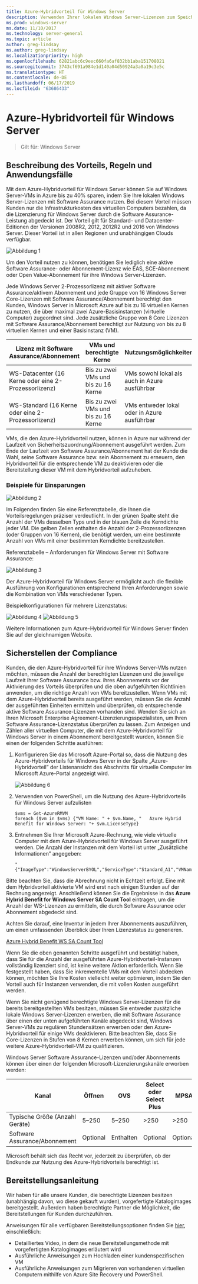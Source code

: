 ```yaml
---
title: Azure-Hybridvorteil für Windows Server
description: Verwenden Ihrer lokalen Windows Server-Lizenzen zum Speichern auf Azure-VMs
ms.prod: windows-server
ms.date: 11/10/2017
ms.technology: server-general
ms.topic: article
author: greg-lindsay
ms.author: greg-lindsay
ms.localizationpriority: high
ms.openlocfilehash: 62821abc6c9eec660fa6af832bb1aba151708021
ms.sourcegitcommit: 3743cf691a984e1d140a04d50924a3a0a19c3e5c
ms.translationtype: HT
ms.contentlocale: de-DE
ms.lasthandoff: 06/17/2019
ms.locfileid: "63686433"
---
```

# <a name="azure-hybrid-benefit-for-windows-server"></a>Azure-Hybridvorteil für Windows Server

>Gilt für: Windows Server

## <a name="benefit-description-rules-and-use-cases"></a>Beschreibung des Vorteils, Regeln und Anwendungsfälle

Mit dem Azure-Hybridvorteil für Windows Server können Sie auf Windows Server-VMs in Azure bis zu 40% sparen, indem Sie Ihre lokalen Windows Server-Lizenzen mit Software Assurance nutzen.  Bei diesem Vorteil müssen Kunden nur die Infrastrukturkosten des virtuellen Computers bezahlen, da die Lizenzierung für Windows Server durch die Software Assurance-Leistung abgedeckt ist.  Der Vorteil gilt für Standard- und Datacenter-Editionen der Versionen 2008R2, 2012, 2012R2 und 2016 von Windows Server.  Dieser Vorteil ist in allen Regionen und unabhängigen Clouds verfügbar.


![Abbildung 1](media/ahb01.png)

Um den Vorteil nutzen zu können, benötigen Sie lediglich eine aktive Software Assurance- oder Abonnement-Lizenz wie EAS, SCE-Abonnement oder Open Value-Abonnement für ihre Windows Server-Lizenzen.  

Jede Windows Server 2-Prozessorlizenz mit aktiver Software Assurance/aktivem Abonnement und jede Gruppe von 16 Windows Server Core-Lizenzen mit Software Assurance/Abonnement berechtigt den Kunden, Windows Server in Microsoft Azure auf bis zu 16 virtuellen Kernen zu nutzen, die über maximal zwei Azure-Basisinstanzen (virtuelle Computer) zugeordnet sind. Jede zusätzliche Gruppe von 8 Core Lizenzen mit Software Assurance/Abonnement berechtigt zur Nutzung von bis zu 8 virtuellen Kernen und einer Basisinstanz (VM).

| Lizenz mit Software Assurance/Abonnement            | VMs und berechtigte Kerne            | Nutzungsmöglichkeiten                                |
|-----------------------------------------|----------------------------------|-----------------------------------------------------|
| WS-Datacenter (16 Kerne oder eine 2-Prozessorlizenz)  | Bis zu zwei VMs und bis zu 16 Kerne | VMs sowohl lokal als auch in Azure ausführbar  |
| WS-Standard (16 Kerne oder eine 2-Prozessorlizenz)    | Bis zu zwei VMs und bis zu 16 Kerne | VMs entweder lokal oder in Azure ausführbar |

VMs, die den Azure-Hybridvorteil nutzen, können in Azure nur während der Laufzeit von Sicherheitszuordnung/Abonnement ausgeführt werden. Zum Ende der Laufzeit von Software Assurance/Abonnement hat der Kunde die Wahl, seine Software Assurance bzw. sein Abonnement zu erneuern, den Hybridvorteil für die entsprechende VM zu deaktivieren oder die Bereitstellung dieser VM mit dem Hybridvorteil aufzuheben. 

### <a name="savings-examples"></a>Beispiele für Einsparungen 

![Abbildung 2](media/ahb02.png)
 
Im Folgenden finden Sie eine Referenztabelle, die Ihnen die Vorteilsregelungen präziser verdeutlicht. In der grünen Spalte steht die Anzahl der VMs desselben Typs und in der blauen Zeile die Kerndichte jeder VM. Die gelben Zellen enthalten die Anzahl der 2-Prozessorlizenzen (oder Gruppen von 16 Kernen), die benötigt werden, um eine bestimmte Anzahl von VMs mit einer bestimmten Kerndichte bereitzustellen. 

Referenztabelle – Anforderungen für Windows Server mit Software Assurance:

![Abbildung 3](media/ahb03.png)
 
Der Azure-Hybridvorteil für Windows Server ermöglicht auch die flexible Ausführung von Konfigurationen entsprechend Ihren Anforderungen sowie die Kombination von VMs verschiedener Typen.

Beispielkonfigurationen für mehrere Lizenzstatus:

![Abbildung 4](media/ahb04.png)
![Abbildung 5](media/ahb05.png)

 
Weitere Informationen zum Azure-Hybridvorteil für Windows Server finden Sie auf der gleichnamigen Website.

## <a name="how-to-maintain-compliance"></a>Sicherstellen der Compliance

Kunden, die den Azure-Hybridvorteil für ihre Windows Server-VMs nutzen möchten, müssen die Anzahl der berechtigten Lizenzen und die jeweilige Laufzeit ihrer Software Assurance bzw. ihres Abonnements vor der Aktivierung des Vorteils überprüfen und die oben aufgeführten Richtlinien anwenden, um die richtige Anzahl von VMs bereitzustellen. Wenn VMs mit dem Azure-Hybridvorteil bereits ausgeführt werden, müssen Sie die Anzahl der ausgeführten Einheiten ermitteln und überprüfen, ob entsprechende aktive Software Assurance-Lizenzen vorhanden sind.  Wenden Sie sich an Ihren Microsoft Enterprise Agreement-Lizenzierungsspezialisten, um Ihren Software Assurance-Lizenzstatus überprüfen zu lassen.
Zum Anzeigen und Zählen aller virtuellen Computer, die mit dem Azure-Hybridvorteil für Windows Server in einem Abonnement bereitgestellt wurden, können Sie einen der folgenden Schritte ausführen:

1. Konfigurieren Sie das Microsoft Azure-Portal so, dass die Nutzung des Azure-Hybridvorteils für Windows Server in der Spalte „Azure-Hybridvorteil” der Listenansicht des Abschnitts für virtuelle Computer im Microsoft Azure-Portal angezeigt wird. 

    ![Abbildung 6](media/ahb06.png)

2.  Verwenden von PowerShell, um die Nutzung des Azure-Hybridvorteils für Windows Server aufzulisten

    ```
    $vms = Get-AzureRMVM 
    foreach ($vm in $vms) {"VM Name: " + $vm.Name, "   Azure Hybrid Benefit for Windows Server: "+ $vm.LicenseType}
    ```

3.  Entnehmen Sie Ihrer Microsoft Azure-Rechnung, wie viele virtuelle Computer mit dem Azure-Hybridvorteil für Windows Server ausgeführt werden. Die Anzahl der Instanzen mit dem Vorteil ist unter „Zusätzliche Informationen” angegeben:

    ```
    "{"ImageType":"WindowsServerBYOL","ServiceType":"Standard_A1","VMName":"","UsageType":"ComputeHR"}" 
    ```

Bitte beachten Sie, dass die Abrechnung nicht in Echtzeit erfolgt. Eine mit dem Hybridvorteil aktivierte VM wird erst nach einigen Stunden auf der Rechnung angezeigt.
Anschließend können Sie die Ergebnisse in das **Azure Hybrid Benefit for Windows Server SA Count Tool** eintragen, um die Anzahl der WS-Lizenzen zu ermitteln, die durch Software Assurance oder Abonnement abgedeckt sind.

Achten Sie darauf, eine Inventur in jedem Ihrer Abonnements auszuführen, um einen umfassenden Überblick über Ihren Lizenzstatus zu generieren.

[Azure Hybrid Benefit WS SA Count Tool](http://download.microsoft.com/download/7/1/2/712FEFF0-155C-4ABF-96C0-CE4EC4DB0516/Azure_Hybrid_Benefit_Windows_Server_SA_Count_Tool.xlsx)

Wenn Sie die oben genannten Schritte ausgeführt und bestätigt haben, dass Sie für die Anzahl der ausgeführten Azure-Hybridvorteil-Instanzen vollständig lizenziert sind, ist keine weitere Aktion erforderlich. Wenn Sie festgestellt haben, dass Sie inkrementelle VMs mit dem Vorteil abdecken können, möchten Sie Ihre Kosten vielleicht weiter optimieren, indem Sie den Vorteil auch für Instanzen verwenden, die mit vollen Kosten ausgeführt werden.

Wenn Sie nicht genügend berechtigte Windows Server-Lizenzen für die bereits bereitgestellten VMs besitzen, müssen Sie entweder zusätzliche lokale Windows Server-Lizenzen erwerben, die mit Software Assurance über einen der unten aufgeführten Kanäle abgedeckt sind, Windows Server-VMs zu regulären Stundensätzen erwerben oder den Azure-Hybridvorteil für einige VMs deaktivieren. Bitte beachten Sie, dass Sie Core-Lizenzen in Stufen von 8 Kernen erwerben können, um sich für jede weitere Azure-Hybridvorteil-VM zu qualifizieren. 

Windows Server Software Assurance-Lizenzen und/oder Abonnements können über einen der folgenden Microsoft-Lizenzierungskanäle erworben werden:

| Kanal                      | Öffnen     | OVS      | Select oder Select Plus  | MPSA       | EA/EAS   |
|------------------------------|----------|----------|-----------------------|-----------|----------|
| Typische Größe (Anzahl Geräte)  | 5–250    | 5–250    | >250                  | >250      | >500     |
| Software Assurance/Abonnement            | Optional | Enthalten | Optional              | Optional  | Enthalten |

Microsoft behält sich das Recht vor, jederzeit zu überprüfen, ob der Endkunde zur Nutzung des Azure-Hybridvorteils berechtigt ist. 

## <a name="deployment-guidance"></a>Bereitstellungsanleitung 

Wir haben für alle unsere Kunden, die berechtigte Lizenzen besitzen (unabhängig davon, wo diese gekauft wurden), vorgefertigte Katalogimages bereitgestellt. Außerdem haben berechtigte Partner die Möglichkeit, die Bereitstellungen für Kunden durchzuführen. 

Anweisungen für alle verfügbaren Bereitstellungsoptionen finden Sie [hier](https://azure.microsoft.com/pricing/hybrid-use-benefit/), einschließlich: 
-   Detailliertes Video, in dem die neue Bereitstellungsmethode mit vorgefertigten Katalogimages erläutert wird
-   Ausführliche Anweisungen zum Hochladen einer kundenspezifischen VM 
-   Ausführliche Anweisungen zum Migrieren von vorhandenen virtuellen Computern mithilfe von Azure Site Recovery und PowerShell. 
